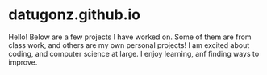 # datugonz.github.io
Hello! Below are a few projects I have worked on. 
Some of them are from class work, and others are my own personal projects!
I am excited about coding, and computer science at large. I enjoy learning, anf finding ways to improve.
